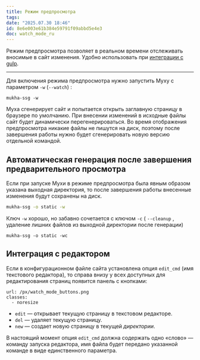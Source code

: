 ```yaml
---
title: Режим предпросмотра
tags: 
date: "2025.07.30 18:46"
id: 8e6e003e61b384e59791f09abbd5e4e3
doc: watch_mode_ru
---
```


Режим предпросмотра позволяет в реальном времени отслеживать вносимые в сайт изменения. 
Удобно использовать при [интеграции с gulp](/+doc:gulp_ru).

---

Для включения режима предпросмотра нужно запустить Муху с параметром `-w` (`--watch`) :

```shell
mukha-ssg -w
```
Муха сгенерирует сайт и попытается открыть заглавную страницу в браузере по умолчанию. При внесении 
изменений в исходные файлы сайт будет динамически перегенерироваться. Во время отображения предпросмотра
никакие файлы не пишутся на диск, поэтому после завершения работы нужно будет сгенерировать новую 
версию отдельной командой.

## Автоматическая генерация после завершения предварительного просмотра

Если при запуске Мухи в режиме предпросмотра была явным образом указана выходная директория, то
после завершения работы внесенные изменения будут сохранены на диск.

```bash
mukha-ssg -o static -w
```
Ключ `-w` хорошо, но забавно сочетается с ключом `-c` ( `--cleanup` , удаление лишних файлов из выходной директории после генерации)

```shell
mukha-ssg -o static -wc
```

## Интеграция с редактором

Если в конфигурационном файле сайта установлена опция `edit_cmd` (имя текстового редактора), то  справа внизу 
у всех доступных для редактирования страниц появится панель с кнопками:

```@image
url: /px/watch_mode_buttons.png
classes:
  - noresize
```

- `edit` — открывает текущую страницу в текстовом редакторе.
-  `del` — удаляет текущую страницу.
- `new` — создает новую страницу в текущей _директории_.

В настоящий момент опция `edit_cmd` должна содержать одно «слово» — команду запуска редактора, имя файла будет передано
указанной команде в виде единственного параметра. 




